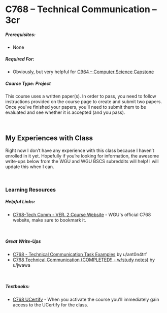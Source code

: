 # C768 – Technical Communication – 3cr
<h5>Prerequisites:</h5>
<ul>
<li>None</li>
</ul>

<h5>Required For:</h5>
<ul>
  <li>Obviously, but very helpful for <a href="https://github.com/arancepete/WGU_BSCS/tree/main/C964/C964.md">C964 – Computer Science Capstone</a></li>
</ul>

<h5><b>Course Type:</b> Project</h5> 
<P>This course uses a written paper(s). In order to pass, you need to follow instructions provided on the course page to create and submit two papers. Once you've finished your papers, you'll need to submit them to be evaluated and see whether it is accepted (and you pass).</p>

<br />

<h2>My Experiences with Class</h2>
<p>Right now I don’t have any experience with this class because I haven’t enrolled in it yet. Hopefully if you’re looking for information, the awesome write-ups below from the WGU and WGU BSCS subreddits will help! I will update this when I can.</p>

<br />

<h3>Learning Resources</h3>

<h5>Helpful Links:</h5>
<ul>
  <li><a href="https://sites.google.com/wgu.edu/c768-techcomm-version2/home">C768-Tech Comm - VER. 2 Course Website</a> - WGU's official C768 website, make sure to bookmark it.</li>
</ul>

<br />

<h5>Great Write-Ups</h5>
<ul>
  <li><a href="https://www.reddit.com/r/WGU/comments/eok7do/c768_technical_communication_task_examples/ ">C768 - Technical Communication Task Examples</a> by u/ant0n4trf</li>
  <li><a href="https://www.reddit.com/r/WGU/comments/85pezc/c768_technical_communication_completed_wstudy/">C768 Technical Communication (COMPLETED!! - w/study notes)</a> by u/jwawa</li>
</ul>

<br />

<h5>Textbooks:</h5>
<ul>
    <li><a href="https://www.ucertify.com/">C768 UCertify</a> - When you activate the course you'll immediately gain access to the UCertify for the class.</li>
</ul>
